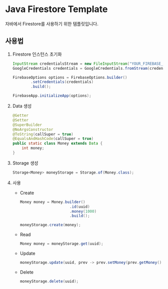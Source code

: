 # Java Firestore Template

자바에서 Firestore를 사용하기 위한 템플릿입니다.

## 사용법

1. Firestore 인스턴스 초기화
    ```java
    InputStream credentialsStream = new FileInputStream("YOUR_FIREBASE_ADMIN_SDK.json");
    GoogleCredentials credentials = GoogleCredentials.fromStream(credentialsStream);
    
    FirebaseOptions options = FirebaseOptions.builder()
            .setCredentials(credentials)
            .build();
    
    FirebaseApp.initializeApp(options);
    ```

2. Data 생성
    ```java
    @Getter
    @Setter
    @SuperBuilder
    @NoArgsConstructor
    @ToString(callSuper = true)
    @EqualsAndHashCode(callSuper = true)
    public static class Money extends Data {
        int money;
    }
    ```

3. Storage 생성
    ```java
    Storage<Money> moneyStorage = Storage.of(Money.class);
    ```

4. 사용
   - Create
        ```java
        Money money = Money.builder()
                              .id(uuid)
                              .money(1000)
                              .build();
        
        moneyStorage.create(money);
        ```
     
   - Read
      ```java
      Money money = moneyStorage.get(uuid);
      ```
       
   - Update
      ```java
      moneyStorage.update(uuid, prev -> prev.setMoney(prev.getMoney() + 1000));
      ```
       
   - Delete
      ```java
      moneyStorage.delete(uuid);
      ```
